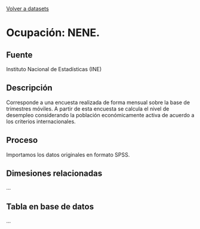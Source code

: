 [Volver a datasets](../datasets.md)

# Ocupación: NENE.

## Fuente

Instituto Nacional de Estadísticas (INE)

## Descripción

Corresponde a una encuesta realizada de forma mensual sobre la base de trimestres móviles. A partir de esta encuesta se calcula el nivel de desempleo considerando la población económicamente activa de acuerdo a los criterios internacionales.

## Proceso

Importamos los datos originales en formato SPSS.

## Dimesiones relacionadas
...

## Tabla en base de datos
...


